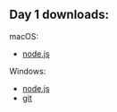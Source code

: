 ## **Day 1 downloads:**

macOS:
- [node.js](https://dm.brano.dev/dl/mac_node-v16.10.0.pkg)

Windows:
- [node.js](https://dm.brano.dev/dl/windows_node-v16.10.0-x86.msi)
- [git](https://dm.brano.dev/dl/windows_git-2.33.1-64-bit.exe)